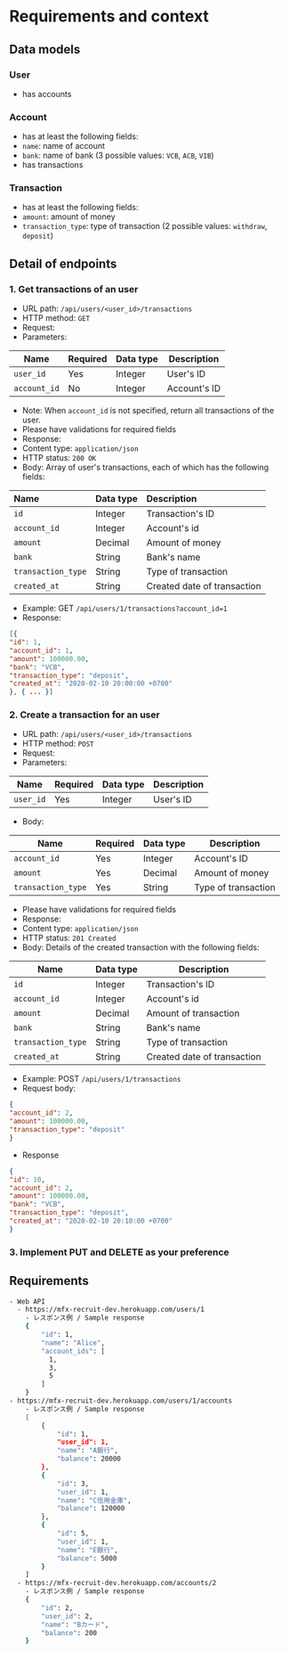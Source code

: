 # Requirements and context

## Data models
### User
- has accounts
### Account
- has at least the following fields:
- `name`: name of account
- `bank`: name of bank (3 possible values: `VCB`, `ACB`, `VIB`)
- has transactions
### Transaction
- has at least the following fields:
- `amount`: amount of money
- `transaction_type`: type of transaction (2 possible values: `withdraw`, `deposit`)
## Detail of endpoints
### 1. Get transactions of an user
- URL path: `/api/users/<user_id>/transactions`
- HTTP method: `GET`
- Request:
- Parameters:
  
| Name         | Required | Data type | Description  |
| ------------ | -------- | --------- | ------------ |
| `user_id`    | Yes      | Integer   | User's ID    |
| `account_id` | No       | Integer   | Account's ID |

- Note: When `account_id` is not specified, return all transactions of the user.
- Please have validations for required fields
- Response:
- Content type: `application/json`
- HTTP status: `200 OK`
- Body: Array of user's transactions, each of which has the following fields:
  
| Name               | Data type | Description                 |
| :----------------- | :-------- | :-------------------------- |
| `id`               | Integer   | Transaction's ID            |
| `account_id`       | Integer   | Account's id                |
| `amount`           | Decimal   | Amount of money             |
| `bank`             | String    | Bank's name                 |
| `transaction_type` | String    | Type of transaction         |
| `created_at`       | String    | Created date of transaction |

- Example: GET `/api/users/1/transactions?account_id=1`
- Response:
```json
[{
"id": 1,
"account_id": 1,
"amount": 100000.00,
"bank": "VCB",
"transaction_type": "deposit",
"created_at": "2020-02-10 20:00:00 +0700"
}, { ... }]
```

### 2. Create a transaction for an user
- URL path: `/api/users/<user_id>/transactions`
- HTTP method: `POST`
- Request:
- Parameters:
  
| Name      | Required | Data type | Description |
| --------- | -------- | --------- | ----------- |
| `user_id` | Yes      | Integer   | User's ID   |

- Body:
  
| Name               | Required | Data type | Description         |
| ------------------ | -------- | --------- | ------------------- |
| `account_id`       | Yes      | Integer   | Account's ID        |
| `amount`           | Yes      | Decimal   | Amount of money     |
| `transaction_type` | Yes      | String    | Type of transaction |

- Please have validations for required fields
- Response:
- Content type: `application/json`
- HTTP status: `201 Created`
- Body: Details of the created transaction with the following fields:
  
| Name               | Data type | Description                 |
| ------------------ | --------- | --------------------------- |
| `id`               | Integer   | Transaction's ID            |
| `account_id`       | Integer   | Account's id                |
| `amount`           | Decimal   | Amount of transaction       |
| `bank`             | String    | Bank's name                 |
| `transaction_type` | String    | Type of transaction         |
| `created_at`       | String    | Created date of transaction |

- Example: POST `/api/users/1/transactions`
- Request body:
```json
{
"account_id": 2,
"amount": 100000.00,
"transaction_type": "deposit"
}
```
- Response
```json
{
"id": 10,
"account_id": 2,
"amount": 100000.00,
"bank": "VCB",
"transaction_type": "deposit",
"created_at": "2020-02-10 20:10:00 +0700"
}
```
### 3. Implement PUT and DELETE as your preference

## Requirements

```sh
- Web API
  - https://mfx-recruit-dev.herokuapp.com/users/1
    - レスポンス例 / Sample response
    {
        "id": 1,
        "name": "Alice",
        "account_ids": [
          1,
          3,
          5
        ]
    }
- https://mfx-recruit-dev.herokuapp.com/users/1/accounts
    - レスポンス例 / Sample response
    [
        {
            "id": 1,
            "user_id": 1,
            "name": "A銀行",
            "balance": 20000
        },
        {
            "id": 3,
            "user_id": 1,
            "name": "C信用金庫",
            "balance": 120000
        },
        {
            "id": 5,
            "user_id": 1,
            "name": "E銀行",
            "balance": 5000
        }
    ]
  - https://mfx-recruit-dev.herokuapp.com/accounts/2
    - レスポンス例 / Sample response
    {
        "id": 2,
        "user_id": 2,
        "name": "Bカード",
        "balance": 200
    }
```